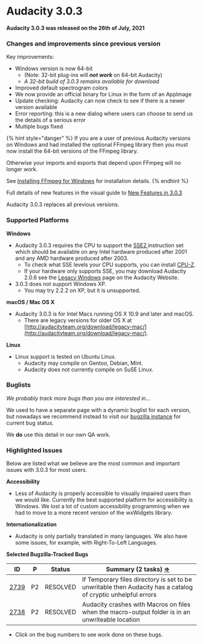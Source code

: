 # Audacity 3.0.3

**Audacity 3.0.3 was released on the 26th of July, 2021**

### Changes and improvements since previous version

Key improvements:

* Windows version is now 64-bit
  * (Note: 32-bit plug-ins will _**not work**_ on 64-bit Audacity)
  * _A 32-bit build of 3.0.3 remains available for download_
* Improved default spectrogram colors
* We now provide an official binary for Linux in the form of an AppImage
* Update checking: Audacity can now check to see if there is a newer version available
* Error reporting: this is a new dialog where users can choose to send us the details of a serious error
* Multiple bugs fixed

{% hint style="danger" %}
If you are a user of previous Audacity versions on Windows and had installed the optional FFmpeg library then you must now install the 64-bit versions of the FFmpeg library.

Otherwise your imports and exports that depend upon FFmpeg will no longer work.

See [Installing FFmpeg for Windows](https://manual.audacityteam.org/man/installing\_ffmpeg\_for\_windows.html) for installation details.
{% endhint %}

Full details of new features in the visual guide to [New Features in 3.0.3](https://manual.audacityteam.org/man/new\_features\_in\_this\_release.html)

Audacity 3.0.3 replaces all previous versions.

### Supported Platforms

**Windows**

* Audacity 3.0.3 requires the CPU to support the [SSE2 ](http://en.wikipedia.org/wiki/SSE2)instruction set which should be available on any Intel hardware produced after 2001 and any AMD hardware produced after 2003.
  * To check what SSE levels your CPU supports, you can install [CPU-Z](http://www.cpuid.com/softwares/cpu-z.html).
  * If your hardware only supports SSE, you may download Audacity 2.0.6 see the [Legacy Windows](https://www.audacityteam.org/download/legacy-windows/) page on the Audacity Website.
* 3.0.3 does not support Windows XP.
  * You may try 2.2.2 on XP, but it is unsupported.

**macOS / Mac OS X**

* Audacity 3.0.3 is for Intel Macs running OS X 10.9 and later and macOS.
  * There are legacy versions for older OS X at [http://audacityteam.org/download/legacy-mac/](http://audacityteam.org/download/legacy-mac/).

**Linux**

* Linux support is tested on Ubuntu Linux.
  * Audacity may compile on Gentoo, Debian, Mint.
  * Audacity does not currently compile on SuSE Linux.

### Buglists

_We probably track more bugs than you are interested in..._

We used to have a separate page with a dynamic buglist for each version, but nowadays we recommend instead to visit our [bugzilla instance](https://bugzilla.audacityteam.org/report.cgi) for current bug status.

We **do** use this detail in our own QA work.

### Highlighted Issues

Below are listed what we believe are the most common and important issues with 3.0.3 for most users.

**Accessibility**

* Less of Audacity is properly accessible to visually impaired users than we would like. Currently the best supported platform for accessibility is Windows. We lost a lot of custom accessibility programming when we had to move to a more recent version of the wxWidgets library.

**Internationalization**

* Audacity is only partially translated in many languages. We also have some issues, for example, with Right-To-Left Languages.

**Selected Bugzilla-Tracked Bugs**

| **ID**                                                         | **P** | **Status** | **Summary (2 tasks)** [**⇒**](http://bugzilla.audacityteam.org/buglist.cgi?\&field0-0-0=bug\_id\&type0-0-0=equals\&value0-0-0=2705\&field0-0-1=bug\_id\&type0-0-1=equals\&value0-0-1=2755\&field0-0-2=bug\_id\&type0-0-2=equals\&value0-0-2=2757\&field0-0-3=bug\_id\&type0-0-3=equals\&value0-0-3=2787\&field0-0-4=bug\_id\&type0-0-4=equals\&value0-0-4=2738\&field0-0-5=bug\_id\&type0-0-5=equals\&value0-0-5=2739\&field0-1-0=bug\_status\&type0-1-0=notequals\&value0-1-0=CLOSED) |
| -------------------------------------------------------------- | ----- | ---------- | -------------------------------------------------------------------------------------------------------------------------------------------------------------------------------------------------------------------------------------------------------------------------------------------------------------------------------------------------------------------------------------------------------------------------------------------------------------------------------------- |
| [2739](http://bugzilla.audacityteam.org/show\_bug.cgi?id=2739) | P2    | RESOLVED   | If Temporary files directory is set to be unwritable then Audacity has a catalog of cryptic unhelpful errors                                                                                                                                                                                                                                                                                                                                                                           |
| [2738](http://bugzilla.audacityteam.org/show\_bug.cgi?id=2738) | P2    | RESOLVED   | Audacity crashes with Macros on files when the macro-output folder is in an unwriteable location                                                                                                                                                                                                                                                                                                                                                                                       |

* Click on the bug numbers to see work done on these bugs.
